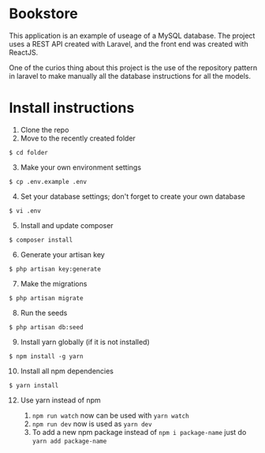 # Bookstore

This application is an example of useage of a MySQL database. The project uses a REST API created with Laravel, and the front end was created with ReactJS.

One of the curios thing about this project is the use of the repository pattern in laravel to make manually all the database instructions for all the models.

# Install instructions

1. Clone the repo
2. Move to the recently created folder
```shell
$ cd folder
```
3. Make your own environment settings
```shell
$ cp .env.example .env
```

4. Set your database settings; don't forget to create your own database
```shell
$ vi .env
```

5. Install and update composer
```shell
$ composer install
```

6. Generate your artisan key
```shell
$ php artisan key:generate
```

7. Make the migrations
```shell
$ php artisan migrate
```

8. Run the seeds 
```shell
$ php artisan db:seed
```

9. Install yarn globally (if it is not installed)
```shell
$ npm install -g yarn
```

10. Install all npm dependencies
```shell
$ yarn install
```

12. Use yarn instead of npm

    1. `npm run watch` now can be used with `yarn watch`
    2. `npm run dev` now is used as `yarn dev`
    3. To add a new npm package instead of `npm i package-name` just do `yarn add package-name`


